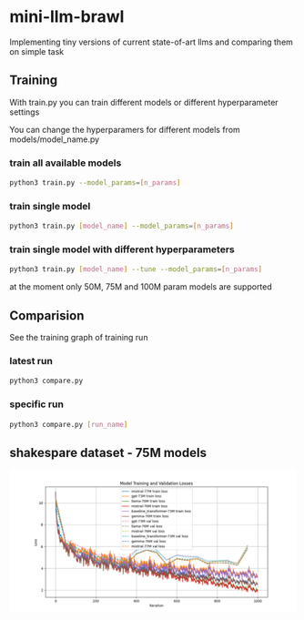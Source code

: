 # mini-llm-brawl
Implementing tiny versions of current state-of-art llms and comparing them on simple task

## Training
With train.py you can train different models or different hyperparameter settings

You can change the hyperparamers for different models from models/model_name.py 

### train all available models
```bash
python3 train.py --model_params=[n_params]
```

### train single model
```bash
python3 train.py [model_name] --model_params=[n_params]
```
### train single model with different hyperparameters
```bash
python3 train.py [model_name] --tune --model_params=[n_params]
```

at the moment only 50M, 75M and 100M param models are supported

## Comparision
See the training graph of training run 

### latest run
```bash
python3 compare.py
```
### specific run
```bash
python3 compare.py [run_name]
```

## shakespare dataset - 75M models
![graph](graph-75M.png)
